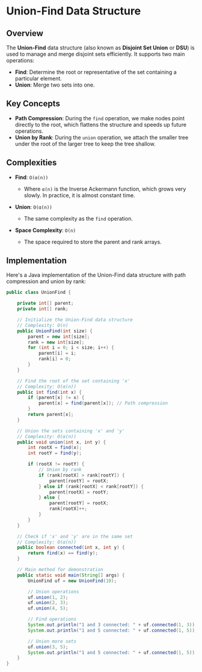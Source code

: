 # Union-Find Data Structure

## Overview

The **Union-Find** data structure (also known as **Disjoint Set Union** or **DSU**) is used to manage and merge disjoint sets efficiently. It supports two main operations:

- **Find**: Determine the root or representative of the set containing a particular element.
- **Union**: Merge two sets into one.

## Key Concepts

- **Path Compression**: During the `find` operation, we make nodes point directly to the root, which flattens the structure and speeds up future operations.
- **Union by Rank**: During the `union` operation, we attach the smaller tree under the root of the larger tree to keep the tree shallow.

## Complexities

- **Find**: `O(α(n))`
    - Where `α(n)` is the Inverse Ackermann function, which grows very slowly. In practice, it is almost constant time.

- **Union**: `O(α(n))`
    - The same complexity as the `find` operation.

- **Space Complexity**: `O(n)`
    - The space required to store the parent and rank arrays.

## Implementation

Here's a Java implementation of the Union-Find data structure with path compression and union by rank:

```java
public class UnionFind {

    private int[] parent;
    private int[] rank;

    // Initialize the Union-Find data structure
    // Complexity: O(n)
    public UnionFind(int size) {
        parent = new int[size];
        rank = new int[size];
        for (int i = 0; i < size; i++) {
            parent[i] = i;
            rank[i] = 0;
        }
    }

    // Find the root of the set containing 'x'
    // Complexity: O(α(n))
    public int find(int x) {
        if (parent[x] != x) {
            parent[x] = find(parent[x]); // Path compression
        }
        return parent[x];
    }

    // Union the sets containing 'x' and 'y'
    // Complexity: O(α(n))
    public void union(int x, int y) {
        int rootX = find(x);
        int rootY = find(y);

        if (rootX != rootY) {
            // Union by rank
            if (rank[rootX] > rank[rootY]) {
                parent[rootY] = rootX;
            } else if (rank[rootX] < rank[rootY]) {
                parent[rootX] = rootY;
            } else {
                parent[rootY] = rootX;
                rank[rootX]++;
            }
        }
    }

    // Check if 'x' and 'y' are in the same set
    // Complexity: O(α(n))
    public boolean connected(int x, int y) {
        return find(x) == find(y);
    }

    // Main method for demonstration
    public static void main(String[] args) {
        UnionFind uf = new UnionFind(10);

        // Union operations
        uf.union(1, 2);
        uf.union(2, 3);
        uf.union(4, 5);

        // Find operations
        System.out.println("1 and 3 connected: " + uf.connected(1, 3)); // True
        System.out.println("1 and 5 connected: " + uf.connected(1, 5)); // False

        // Union more sets
        uf.union(3, 5);
        System.out.println("1 and 5 connected: " + uf.connected(1, 5)); // True
    }
}
